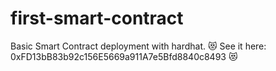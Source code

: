 # first-smart-contract
Basic Smart Contract deployment with hardhat. 😻 See it here: 0xFD13bB83b92c156E5669a911A7e5Bfd8840c8493 😻
